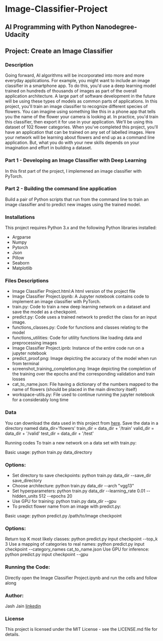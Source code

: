 # Image-Classifier-Project
## AI Programming with Python Nanodegree-Udacity

## Project: Create an Image Classifier
### Description
Going forward, AI algorithms will be incorporated into more and more everyday applications. For example, you might want to include an image classifier in a smartphone app.
To do this, you'd use a deep learning model trained on hundreds of thousands of images as part of the overall application architecture.
A large part of software development in the future will be using these types of models as common parts of applications.
In this project, you'll train an image classifier to recognize different species of flowers. You can imagine using something like this in a phone app that tells you the name of the
flower your camera is looking at. In practice, you'd train this classifier, then export it for use in your application. We'll be using this dataset of 102 flower categories.
When you've completed this project, you'll have an application that can be trained on any set of labelled images. Here your network will be learning about flowers and end up
as a command line application. But, what you do with your new skills depends on your imagination and effort in building a dataset.

### Part 1 - Developing an Image Classifier with Deep Learning
In this first part of the project, I implemened an image classifier with PyTorch.

### Part 2 - Building the command line application
Build a pair of Python scripts that run from the command line to train an image classifier and to predict new images using the trained model.

### Installations
This project requires Python 3.x and the following Python libraries installed:

* Argparse
* Numpy
* Pytorch
* Json
* Pillow
* Seaborn
* Matplotlib

### Files Descriptions
* Image Classifier Project.html:A html version of the project file
* Image Classifier Project.ipynb: A Jupyter notebook contains code to implement an image classifier with PyTorch.
* train.py: Code to train a new deep learning network on a dataset and save the model as a checkpoint.
* predict.py: Code uses a trained network to predict the class for an input image.
* functions_classes.py: Code for functions and classes relating to the model 
* functions_utilities: Code for utility functions like loading data and preprocessing images
* Image Classifier Project.ipnb: Instance of the entire code run on a jupyter notebook
* predict_proof.png: Image depicting the accuracy of the model when run from terminal
* screenshot_training_completion.png: Image depicting the completion of the training over the epochs and the corresponding validation and train losses 
* cat_to_name.json: File having a dictionary of the numbers mapped to the name of flowers (should be placed in the main directory itself)
* workspace-utils.py: File used to continue running the jupyter notebook for a considerably long time

### Data
You can download the data used in this project from [here](http://www.robots.ox.ac.uk/~vgg/data/flowers/102/index.html).
Save the data in a directory named data_dir='flowers'
                                   train_dir = data_dir + '/train'
                                   valid_dir = data_dir + '/valid'
                                   test_dir = data_dir + '/test'

Running codes
To train a new network on a data set with train.py:

Basic usage: python train.py data_directory
### Options:
* Set directory to save checkpoints: python train.py data_dir --save_dir save_directory
* Choose architecture: python train.py data_dir --arch "vgg13"
* Set hyperparameters: python train.py data_dir --learning_rate 0.01 --hidden_units 512 --epochs 20
* Use GPU for training: python train.py data_dir --gpu
* To predict flower name from an image with predict.py:

Basic usage: python predict.py /path/to/image checkpoint
### Options:
Return top K most likely classes: python predict.py input checkpoint --top_k 3
Use a mapping of categories to real names: python predict.py input checkpoint --category_names cat_to_name.json
Use GPU for inference: python predict.py input checkpoint --gpu

### Running the Code:
Directly open the Image Classifier Project.ipynb and run the cells and follow along

### Author:
Jash Jain [linkedin](https://www.linkedin.com/in/jash-jain-bb659a132)

### License
This project is licensed under the MIT License - see the LICENSE.md file for details.

